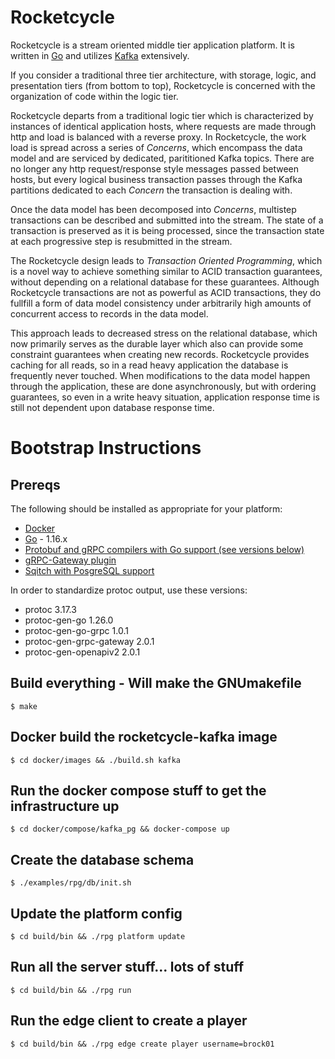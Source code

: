 # Rocketcycle
Rocketcycle is a stream oriented middle tier application platform. It is written in [Go](https://go.dev) and utilizes [Kafka](https://kafka.apache.org/) extensively.

If you consider a traditional three tier architecture, with storage, logic, and presentation tiers (from bottom to top), Rocketcycle is concerned with the organization of code within the logic tier.

Rocketcycle departs from a traditional logic tier which is characterized by instances of identical application hosts, where requests are made through http and load is balanced with a reverse proxy. In Rocketcycle, the work load is spread across a series of *Concerns*, which encompass the data model and are serviced by dedicated, parititioned Kafka topics. There are no longer any http request/response style messages passed between hosts, but every logical business transaction passes through the Kafka partitions dedicated to each *Concern* the transaction is dealing with.

Once the data model has been decomposed into *Concerns*, multistep transactions can be described and submitted into the stream. The state of a transaction is preserved as it is being processed, since the transaction state at each progressive step is resubmitted in the stream.

The Rocketcycle design leads to *Transaction Oriented Programming*, which is a novel way to achieve something similar to ACID transaction guarantees, without depending on a relational database for these guarantees. Although Rocketcycle transactions are not as powerful as ACID transactions, they do fullfill a form of data model consistency under arbitrarily high amounts of concurrent access to records in the data model.

This approach leads to decreased stress on the relational database, which now primarily serves as the durable layer which also can provide some constraint guarantees when creating new records. Rocketcycle provides caching for all reads, so in a read heavy application the database is frequently never touched. When modifications to the data model happen through the application, these are done asynchronously, but with ordering guarantees, so even in a write heavy situation, application response time is still not dependent upon database response time.

# Bootstrap Instructions

## Prereqs
The following should be installed as appropriate for your platform:
- [Docker](https://markdownlivepreview.com/)
- [Go](https://golang.org/doc/install) - 1.16.x
- [Protobuf and gRPC compilers with Go support (see versions below)](https://grpc.io/docs/languages/go/quickstart/)
- [gRPC-Gateway plugin](https://github.com/grpc-ecosystem/grpc-gateway#installation)
- [Sqitch with PosgreSQL support](https://sqitch.org/download/)

In order to standardize protoc output, use these versions:
- protoc 3.17.3
- protoc-gen-go 1.26.0
- protoc-gen-go-grpc 1.0.1
- protoc-gen-grpc-gateway 2.0.1
- protoc-gen-openapiv2 2.0.1

## Build everything - Will make the GNUmakefile
```
$ make
```

## Docker build the rocketcycle-kafka image
```
$ cd docker/images && ./build.sh kafka
```

## Run the docker compose stuff to get the infrastructure up
```
$ cd docker/compose/kafka_pg && docker-compose up
```

## Create the database schema
```
$ ./examples/rpg/db/init.sh
```

## Update the platform config
```
$ cd build/bin && ./rpg platform update
```

## Run all the server stuff... lots of stuff
```
$ cd build/bin && ./rpg run
```

## Run the edge client to create a player
```
$ cd build/bin && ./rpg edge create player username=brock01
```

